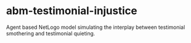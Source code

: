# abm-testimonial-injustice
Agent based NetLogo model simulating the interplay between testimonial smothering and testimonial quieting.
